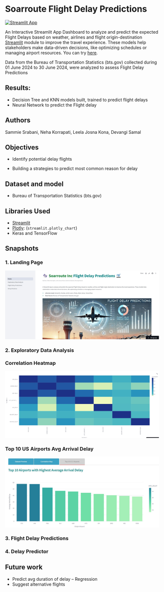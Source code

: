 # Soarroute Flight Delay Predictions
[![Streamlit App](https://static.streamlit.io/badges/streamlit_badge_black_white.svg)](https://soarroute-flightdelay-predictions.streamlit.app/)

An Interactive Streamlit App Dashboard to analyze and predict the expected Flight Delays based on weather, airlines and flight origin-destination [Streamlit](https://www.streamlit.io) module to improve the travel experience. These models help stakeholders make data-driven decisions, like optimizing schedules or managing airport resources.
You can try [here](https://soarroute-flightdelay-predictions.streamlit.app/).

Data from the Bureau of Transportation Statistics (bts.gov) collected during 01 June 2024 to 30 June 2024, were analyzed to assess Flight Delay Predictions


## Results:
* Decision Tree and KNN models built, trained to predict flight delays
* Neural Network to predict the Flight delay

## Authors
Sammie Srabani, Neha Korrapati, Leela Josna Kona, Devangi Samal

## Objectives
* Identify potential delay flights

* Building a strategies to predict most common reason for delay 

## Dataset and model
* Bureau of Transportation Statistics (bts.gov)

## Libraries Used
* [Streamlit](https://www.streamlit.io)
* [Plotly](https://plotly.com/): (`streamlit.plotly_chart`)
* Keras and TensorFlow

## Snapshots
### 1. Landing Page
![Home](https://github.com/nkorrapa/6156_project/blob/main/data/img/home_page.jpg)

### 2. Exploratory Data Analysis
  ### Correlation Heatmap
  ![CH](https://github.com/nkorrapa/6156_project/blob/main/data/img/correlation_heatmap.jpg)
  ### Top 10 US Airports Avg Arrival Delay
  ![Top10](https://github.com/nkorrapa/6156_project/blob/main/data/img/top10_us_airports_avg_arr_delay.jpg)
### 3. Flight Delay Predictions
### 4. Delay Predictor

## Future work
* Predict avg duration of delay – Regression
* Suggest alternative flights
